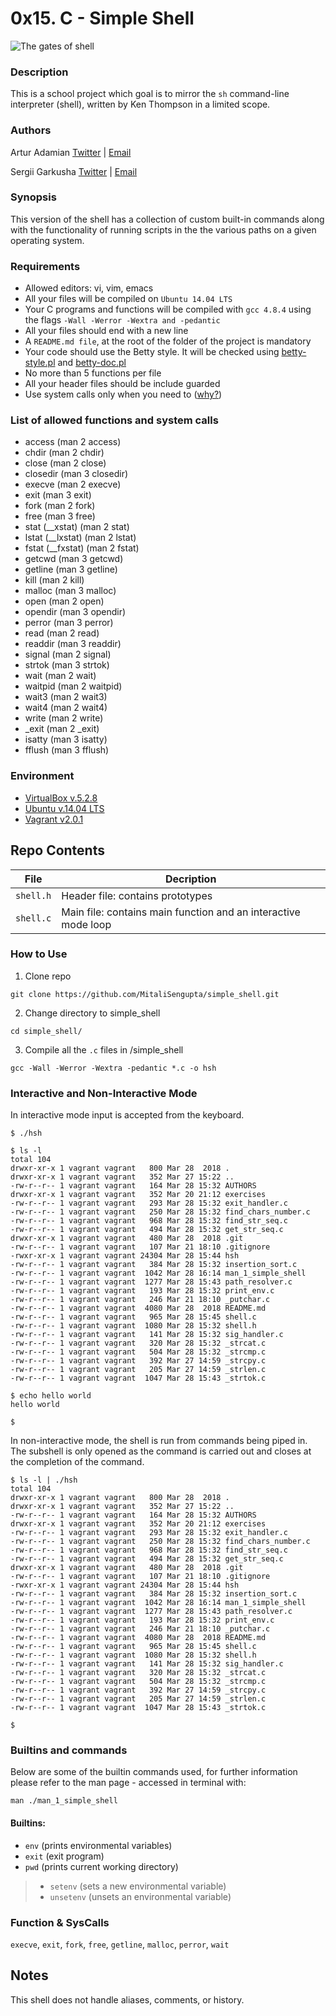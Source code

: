 # 0x15. C - Simple Shell

![The gates of shell](https://raw.githubusercontent.com/Cu7ious/simple_shell/medium/assets/shell.jpeg)

### Description
This is a school project which goal is to mirror the `sh` command-line interpreter (shell), written by Ken Thompson
in a limited scope.

### Authors
Artur Adamian [Twitter](https://twitter.com/arturadamian) | [Email](arturadamian@gmail.com)

Sergii Garkusha [Twitter](https://twitter.com/Cu7ious) | [Email](garkusha.sergiy@gmail.com)

### Synopsis
This version of the shell has a collection of custom built-in commands along
with the functionality of running scripts in the the various paths on a given operating system.

### Requirements
* Allowed editors: vi, vim, emacs
* All your files will be compiled on `Ubuntu 14.04 LTS`
* Your C programs and functions will be compiled with `gcc 4.8.4` using the flags `-Wall -Werror -Wextra and -pedantic`
* All your files should end with a new line
* A `README.md file`, at the root of the folder of the project is mandatory
* Your code should use the Betty style. It will be checked using [betty-style.pl](https://github.com/holbertonschool/Betty/blob/master/betty-style.pl) and [betty-doc.pl](https://github.com/holbertonschool/Betty/blob/master/betty-style.pl)
* No more than 5 functions per file
* All your header files should be include guarded
* Use system calls only when you need to ([why?](//www.quora.com/Why-are-system-calls-expensive-in-operating-systems))

### List of allowed functions and system calls
* access (man 2 access)
* chdir (man 2 chdir)
* close (man 2 close)
* closedir (man 3 closedir)
* execve (man 2 execve)
* exit (man 3 exit)
* fork (man 2 fork)
* free (man 3 free)
* stat (__xstat) (man 2 stat)
* lstat (__lxstat) (man 2 lstat)
* fstat (__fxstat) (man 2 fstat)
* getcwd (man 3 getcwd)
* getline (man 3 getline)
* kill (man 2 kill)
* malloc (man 3 malloc)
* open (man 2 open)
* opendir (man 3 opendir)
* perror (man 3 perror)
* read (man 2 read)
* readdir (man 3 readdir)
* signal (man 2 signal)
* strtok (man 3 strtok)
* wait (man 2 wait)
* waitpid (man 2 waitpid)
* wait3 (man 2 wait3)
* wait4 (man 2 wait4)
* write (man 2 write)
* _exit (man 2 _exit)
* isatty (man 3 isatty)
* fflush (man 3 fflush)

### Environment
* [VirtualBox v.5.2.8](https://www.virtualbox.org/)
* [Ubuntu v.14.04 LTS](https://atlas.hashicorp.com/ubuntu/boxes/trusty64)
* [Vagrant v2.0.1](https://www.vagrantup.com/)

## Repo Contents

|   **File**    |  **Decription**                       |
|---------------|---------------------------------------|
|  `shell.h`	|  Header file: contains prototypes	|
|  `shell.c`	|  Main file: contains main function and an interactive mode loop|

### How to Use

1. Clone repo
```
git clone https://github.com/MitaliSengupta/simple_shell.git
```
2. Change directory to simple_shell
```
cd simple_shell/
```
3. Compile all the `.c` files in /simple_shell
```
gcc -Wall -Werror -Wextra -pedantic *.c -o hsh
```

### Interactive and Non-Interactive Mode

In interactive mode input is accepted from the keyboard.

```
$ ./hsh

$ ls -l
total 104
drwxr-xr-x 1 vagrant vagrant   800 Mar 28  2018 .
drwxr-xr-x 1 vagrant vagrant   352 Mar 27 15:22 ..
-rw-r--r-- 1 vagrant vagrant   164 Mar 28 15:32 AUTHORS
drwxr-xr-x 1 vagrant vagrant   352 Mar 20 21:12 exercises
-rw-r--r-- 1 vagrant vagrant   293 Mar 28 15:32 exit_handler.c
-rw-r--r-- 1 vagrant vagrant   250 Mar 28 15:32 find_chars_number.c
-rw-r--r-- 1 vagrant vagrant   968 Mar 28 15:32 find_str_seq.c
-rw-r--r-- 1 vagrant vagrant   494 Mar 28 15:32 get_str_seq.c
drwxr-xr-x 1 vagrant vagrant   480 Mar 28  2018 .git
-rw-r--r-- 1 vagrant vagrant   107 Mar 21 18:10 .gitignore
-rwxr-xr-x 1 vagrant vagrant 24304 Mar 28 15:44 hsh
-rw-r--r-- 1 vagrant vagrant   384 Mar 28 15:32 insertion_sort.c
-rw-r--r-- 1 vagrant vagrant  1042 Mar 28 16:14 man_1_simple_shell
-rw-r--r-- 1 vagrant vagrant  1277 Mar 28 15:43 path_resolver.c
-rw-r--r-- 1 vagrant vagrant   193 Mar 28 15:32 print_env.c
-rw-r--r-- 1 vagrant vagrant   246 Mar 21 18:10 _putchar.c
-rw-r--r-- 1 vagrant vagrant  4080 Mar 28  2018 README.md
-rw-r--r-- 1 vagrant vagrant   965 Mar 28 15:45 shell.c
-rw-r--r-- 1 vagrant vagrant  1080 Mar 28 15:32 shell.h
-rw-r--r-- 1 vagrant vagrant   141 Mar 28 15:32 sig_handler.c
-rw-r--r-- 1 vagrant vagrant   320 Mar 28 15:32 _strcat.c
-rw-r--r-- 1 vagrant vagrant   504 Mar 28 15:32 _strcmp.c
-rw-r--r-- 1 vagrant vagrant   392 Mar 27 14:59 _strcpy.c
-rw-r--r-- 1 vagrant vagrant   205 Mar 27 14:59 _strlen.c
-rw-r--r-- 1 vagrant vagrant  1047 Mar 28 15:43 _strtok.c

$ echo hello world
hello world

$
```

In non-interactive mode, the shell is run from commands being piped in. The subshell
is only opened as the command is carried out and closes at the completion of the command.

```
$ ls -l | ./hsh
total 104
drwxr-xr-x 1 vagrant vagrant   800 Mar 28  2018 .
drwxr-xr-x 1 vagrant vagrant   352 Mar 27 15:22 ..
-rw-r--r-- 1 vagrant vagrant   164 Mar 28 15:32 AUTHORS
drwxr-xr-x 1 vagrant vagrant   352 Mar 20 21:12 exercises
-rw-r--r-- 1 vagrant vagrant   293 Mar 28 15:32 exit_handler.c
-rw-r--r-- 1 vagrant vagrant   250 Mar 28 15:32 find_chars_number.c
-rw-r--r-- 1 vagrant vagrant   968 Mar 28 15:32 find_str_seq.c
-rw-r--r-- 1 vagrant vagrant   494 Mar 28 15:32 get_str_seq.c
drwxr-xr-x 1 vagrant vagrant   480 Mar 28  2018 .git
-rw-r--r-- 1 vagrant vagrant   107 Mar 21 18:10 .gitignore
-rwxr-xr-x 1 vagrant vagrant 24304 Mar 28 15:44 hsh
-rw-r--r-- 1 vagrant vagrant   384 Mar 28 15:32 insertion_sort.c
-rw-r--r-- 1 vagrant vagrant  1042 Mar 28 16:14 man_1_simple_shell
-rw-r--r-- 1 vagrant vagrant  1277 Mar 28 15:43 path_resolver.c
-rw-r--r-- 1 vagrant vagrant   193 Mar 28 15:32 print_env.c
-rw-r--r-- 1 vagrant vagrant   246 Mar 21 18:10 _putchar.c
-rw-r--r-- 1 vagrant vagrant  4080 Mar 28  2018 README.md
-rw-r--r-- 1 vagrant vagrant   965 Mar 28 15:45 shell.c
-rw-r--r-- 1 vagrant vagrant  1080 Mar 28 15:32 shell.h
-rw-r--r-- 1 vagrant vagrant   141 Mar 28 15:32 sig_handler.c
-rw-r--r-- 1 vagrant vagrant   320 Mar 28 15:32 _strcat.c
-rw-r--r-- 1 vagrant vagrant   504 Mar 28 15:32 _strcmp.c
-rw-r--r-- 1 vagrant vagrant   392 Mar 27 14:59 _strcpy.c
-rw-r--r-- 1 vagrant vagrant   205 Mar 27 14:59 _strlen.c
-rw-r--r-- 1 vagrant vagrant  1047 Mar 28 15:43 _strtok.c

$
```
### Builtins and commands
Below are some of the builtin commands used, for further information please refer to the man page - accessed in terminal with:
```
man ./man_1_simple_shell
```
#### Builtins:
* `env` (prints environmental variables)
* `exit` (exit program)
* `pwd` (prints current working directory)
> * `setenv` (sets a new environmental variable)
> * `unsetenv` (unsets an environmental variable)

### Function & SysCalls
`execve`, `exit`, `fork`, `free`, `getline`, `malloc`, `perror`, `wait`

## Notes
This shell does not handle aliases, comments, or history.

